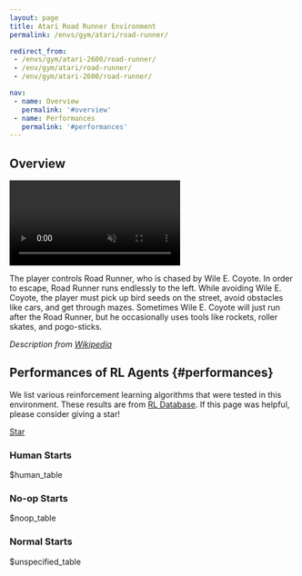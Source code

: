 ```yaml
---
layout: page
title: Atari Road Runner Environment
permalink: /envs/gym/atari/road-runner/

redirect_from:
 - /envs/gym/atari-2600/road-runner/
 - /env/gym/atari/road-runner/
 - /env/gym/atari-2600/road-runner/

nav:
 - name: Overview
   permalink: '#overview'
 - name: Performances
   permalink: '#performances'
---
```



## Overview

<video autoplay muted loop controls>
  <source src="{{ 'assets/_pages/envs/gym/atari/road-runner.mp4' | absolute_url }}" type="video/mp4">
</video>

The player controls Road Runner, who is chased by Wile E. Coyote. In order to escape, Road Runner runs endlessly to the left. While avoiding Wile E. Coyote, the player must pick up bird seeds on the street, avoid obstacles like cars, and get through mazes. Sometimes Wile E. Coyote will just run after the Road Runner, but he occasionally uses tools like rockets, roller skates, and pogo-sticks.

*Description from [Wikipedia](https://en.wikipedia.org/wiki/Road_Runner_%28video_game%29)*


## Performances of RL Agents {#performances}

We list various reinforcement learning algorithms that were tested in this environment. These results are from [RL Database](https://github.com/seungjaeryanlee/rldb). If this page was helpful, please consider giving a star!

<!-- Place this tag where you want the button to render. -->
<a class="github-button" href="https://github.com/seungjaeryanlee/rldb" data-icon="octicon-star" data-size="large" data-show-count="true" aria-label="Star seungjaeryanlee/rldb on GitHub">Star</a>
<!-- Place this tag in your head or just before your close body tag. -->
<script async defer src="https://buttons.github.io/buttons.js"></script>

### Human Starts

$human_table

### No-op Starts

$noop_table

### Normal Starts

$unspecified_table
